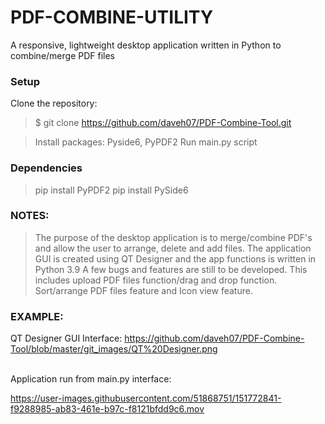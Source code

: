 # PDF-COMBINE-UTILITY
A responsive, lightweight desktop application written in Python to combine/merge PDF files


### Setup
Clone the repository:

> $ git clone https://github.com/daveh07/PDF-Combine-Tool.git

> Install packages: Pyside6, PyPDF2
> Run main.py script

### Dependencies
> pip install PyPDF2
> pip install PySide6 

### NOTES:
> The purpose of the desktop application is to merge/combine PDF's and allow the user to arrange, delete and add files. The application GUI is created using QT Designer and the app functions is written in Python 3.9
> A few bugs and features are still to be developed. This includes upload PDF files function/drag and drop function. Sort/arrange PDF files feature and Icon view feature.


### EXAMPLE:
QT Designer GUI Interface:
https://github.com/daveh07/PDF-Combine-Tool/blob/master/git_images/QT%20Designer.png

<br>
Application run from main.py interface:


https://user-images.githubusercontent.com/51868751/151772841-f9288985-ab83-461e-b97c-f8121bfdd9c6.mov
